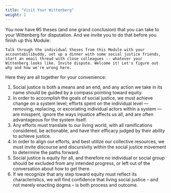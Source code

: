 ```yaml
---
title: "Visit Your Wittenberg"
weight: 1
---
```


You now have <del>9</del>5 theses (and one grand conclusion) that you can take to your Wittenberg for disputation. And we invite you to do that before you finish up this Module:

```
Talk through the individual theses from this Module with your accountabilibuddy, set up a dinner with some social justice friends, start an email thread with close colleagues -- whatever your Wittenberg looks like. Invite dispute. Welcome it! Let's figure out why and how we're wrong here.
```

Here they are all together for your convenience:

1. Social justice is both a means and an end, and any action we take in its name should be guided by a compass pointing toward equity.
2. In order to accomplish the goals of social justice, we must achieve change on a system level; efforts spent on the individual level — removing, replacing, or excoriating individual actors within a system — are misspent, ignore the ways injustice affects us all, and are often advantageous for the system itself.
3. Any efforts must translate to our living world, with all ramifications considered, be actionable, and have their efficacy judged by their ability to achieve justice.
4. In order to align our efforts, and best utilize our collective resources, we must invite discourse and discursivity within the social justice movement to determine the paths forward.
5. Social justice is equity for all, and therefore no individual or social group should be excluded from any intended progress, or left out of the conversation about how to get there.
6. If we recognize that any step toward equity must reflect its characteristics, we will find confidence that living social justice – and not merely enacting dogma – is both process and outcome.
